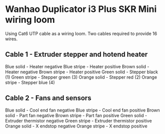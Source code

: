# Wanhao Duplicator i3 Plus SKR Mini wiring loom

Using Cat6 UTP cable as a wiring loom. Two cables required to provide 16 wires.

## Cable 1 - Extruder stepper and hotend heater

Blue solid - Heater negative
Blue stripe - Heater positive
Brown solid - Heater negative
Brown stripe - Heater positive
Green solid - Stepper black (1)
Green stripe - Stepper green (3)
Orange solid - Stepper red (2)
Orange stripe - Stepper blue (4)

## Cable 2 - Fans and sensors

Blue solid - Cool end fan negative
Blue stripe - Cool end fan positive
Brown solid - Part fan negative
Brown stripe - Part fan positive
Green solid - Extruder thermistor negative
Green stripe - Extruder thermistor positive
Orange solid - X endstop negative
Orange stripe - X endstop positive
